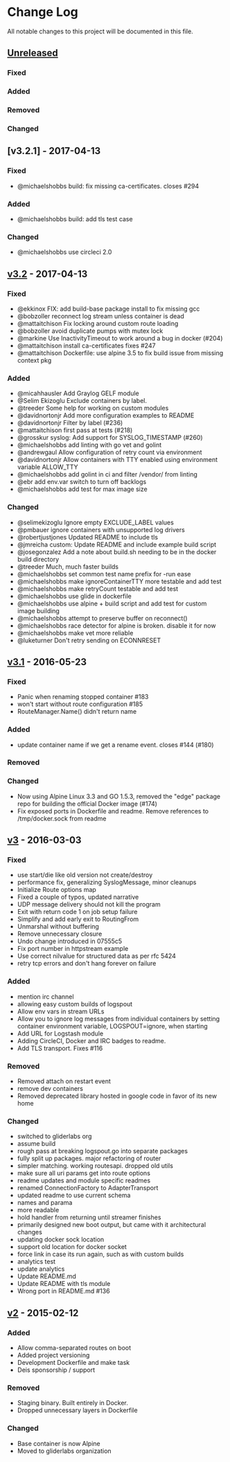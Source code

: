 # Change Log
All notable changes to this project will be documented in this file.

## [Unreleased][unreleased]
### Fixed

### Added

### Removed

### Changed


## [v3.2.1] - 2017-04-13
### Fixed
- @michaelshobbs build: fix missing ca-certificates. closes #294

### Added
- @michaelshobbs build: add tls test case

### Changed
- @michaelshobbs use circleci 2.0

## [v3.2] - 2017-04-13
### Fixed
- @ekkinox FIX: add build-base package install to fix missing gcc
- @bobzoller reconnect log stream unless container is dead
- @mattaitchison Fix locking around custom route loading
- @bobzoller avoid duplicate pumps with mutex lock
- @markine Use InactivityTimeout to work around a bug in docker (#204)
- @mattaitchison install ca-certificates fixes #247
- @mattaitchison Dockerfile: use alpine 3.5 to fix build issue from missing context pkg

### Added
- @micahhausler Add Graylog GELF module
- @Selim Ekizoglu  Exclude containers by label.
- @treeder Some help for working on custom modules
- @davidnortonjr Add more configuration examples to README
- @davidnortonjr Filter by label (#236)
- @mattaitchison first pass at tests (#218)
- @grosskur syslog: Add support for SYSLOG_TIMESTAMP (#260)
- @michaelshobbs add linting with go vet and golint
- @andrewgaul Allow configuration of retry count via environment
- @davidnortonjr Allow containers with TTY enabled using environment variable ALLOW_TTY
- @michaelshobbs add golint in ci and filter /vendor/ from linting
- @ebr add env.var switch to turn off backlogs
- @michaelshobbs add test for max image size

### Changed
- @selimekizoglu Ignore empty EXCLUDE_LABEL values
- @pmbauer ignore containers with unsupported log drivers
- @robertjustjones Updated README to include tls
- @jmreicha custom: Update README and include example build script
- @josegonzalez Add a note about build.sh needing to be in the docker build directory
- @treeder Much, much faster builds
- @michaelshobbs set common test name prefix for -run ease
- @michaelshobbs make ignoreContainerTTY more testable and add test
- @michaelshobbs make retryCount testable and add test
- @michaelshobbs use glide in dockerfile
- @michaelshobbs use alpine + build script and add test for custom image building
- @michaelshobbs attempt to preserve buffer on reconnect()
- @michaelshobbs race detector for alpine is broken. disable it for now
- @michaelshobbs make vet more reliable
- @luketurner Don't retry sending on ECONNRESET

## [v3.1] - 2016-05-23
### Fixed
- Panic when renaming stopped container #183
- won't start without route configuration #185
- RouteManager.Name() didn't return name
### Added
- update container name if we get a rename event. closes #144 (#180)

### Removed

### Changed
- Now using Alpine Linux 3.3 and GO 1.5.3, removed the "edge" package repo for building the official Docker image (#174)
- Fix exposed ports in Dockerfile and readme. Remove references to /tmp/docker.sock from readme

## [v3] - 2016-03-03
### Fixed
- use start/die like old version not create/destroy
- performance fix, generalizing SyslogMessage, minor cleanups
- Initialize Route options map
- Fixed a couple of typos, updated narrative
- UDP message delivery should not kill the program
- Exit with return code 1 on job setup failure
- Simplify and add early exit to RoutingFrom
- Unmarshal without buffering
- Remove unnecessary closure
- Undo change introduced in 07555c5
- Fix port number in httpstream example
- Use correct nilvalue for structured data as per rfc 5424
- retry tcp errors and don't hang forever on failure

### Added
- mention irc channel
- allowing easy custom builds of logspout
- Allow env vars in stream URLs
- Allow you to ignore log messages from individual containers by setting container environment variable, LOGSPOUT=ignore, when starting
- Add URL for Logstash module
- Adding CircleCI, Docker and IRC badges to readme.
- Add TLS transport. Fixes #116

### Removed
- Removed attach on restart event
- remove dev containers
- Removed deprecated library hosted in google code in favor of its new home

### Changed
- switched to gliderlabs org
- assume build
- rough pass at breaking logspout.go into separate packages
- fully split up packages. major refactoring of router
- simpler matching. working routesapi. dropped old utils
- make sure all uri params get into route options
- readme updates and module specific readmes
- renamed ConnectionFactory to AdapterTransport
- updated readme to use current schema
- names and parama
- more readable
- hold handler from returning until streamer finishes
- primarily designed new boot output, but came with it architectural changes
- updating docker sock location
- support old location for docker socket
- force link in case its run again, such as with custom builds
- analytics test
- update analytics
- Update README.md
- Update README with tls module
- Wrong port in README.md #136


## [v2] - 2015-02-12
### Added
- Allow comma-separated routes on boot
- Added project versioning
- Development Dockerfile and make task
- Deis sponsorship / support

### Removed
- Staging binary. Built entirely in Docker.
- Dropped unnecessary layers in Dockerfile

### Changed
- Base container is now Alpine
- Moved to gliderlabs organization

[unreleased]: https://github.com/gliderlabs/logspout/compare/v3.2...HEAD
[v3.2]: https://github.com/gliderlabs/logspout/compare/v3.1...v3.2
[v3.1]: https://github.com/gliderlabs/logspout/compare/v3...v3.1
[v3]: https://github.com/gliderlabs/logspout/compare/v2...v3
[v2]: https://github.com/gliderlabs/logspout/compare/v1...v2
